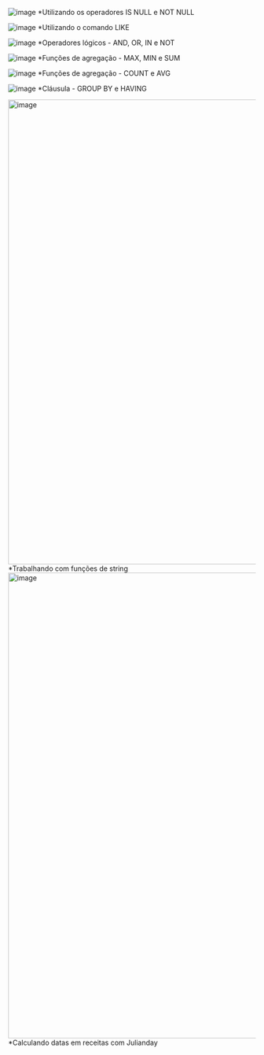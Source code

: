 


![image](https://github.com/user-attachments/assets/6da8681a-1d5e-4bdb-b2ec-0ca26992c288)
*Utilizando os operadores IS NULL e NOT NULL

![image](https://github.com/user-attachments/assets/54438b74-0ccc-48dc-8a4e-edf2e8e6b694)
*Utilizando o comando LIKE

![image](https://github.com/user-attachments/assets/08e3910f-5900-47ff-929f-d70c8df791ce)
*Operadores lógicos - AND, OR, IN e NOT

![image](https://github.com/user-attachments/assets/02ab5768-5956-4848-bf2b-d169ef05f9dd)
*Funções de agregação - MAX, MIN e SUM

![image](https://github.com/user-attachments/assets/7fbc7fa3-6b7a-497b-8a01-99d3f94a62d6)
*Funções de agregação - COUNT e AVG

![image](https://github.com/user-attachments/assets/e5bd7777-2e54-4aa6-a41c-86a4b19967b6)
*Cláusula - GROUP BY e HAVING

<img width="1280" height="943" alt="image" src="https://github.com/user-attachments/assets/75e455d3-b79e-4136-86db-2b3cf3fd99f1" />
*Trabalhando com funções de string

<img width="1280" height="945" alt="image" src="https://github.com/user-attachments/assets/757b870f-3e55-4319-bf11-21a8e15d6c67" />
*Calculando datas em receitas com Julianday



